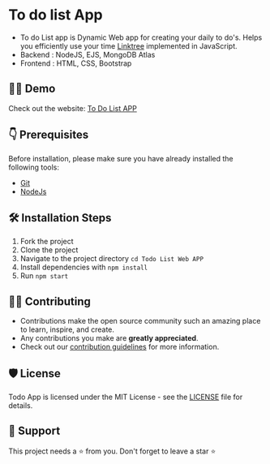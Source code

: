
#  To do list App

- To do List app is Dynamic Web app for creating your daily to do's. Helps you efficiently use your time [Linktree](https://linktr.ee/) implemented in JavaScript.
- Backend : NodeJS, EJS, MongoDB Atlas
- Frontend : HTML, CSS, Bootstrap

## 👨‍💻 Demo

Check out the website: [To Do List APP](https://stark-chamber-12066.herokuapp.com/)

## 👇 Prerequisites

Before installation, please make sure you have already installed the following tools:

- [Git](https://git-scm.com/downloads)
- [NodeJs](https://nodejs.org/en/download/)

## 🛠️ Installation Steps

1. Fork the project
2. Clone the project
3. Navigate to the project directory `cd Todo List Web APP`
4. Install dependencies with `npm install`
5. Run `npm start`


## 👨‍💻 Contributing

- Contributions make the open source community such an amazing place to learn, inspire, and create.
- Any contributions you make are **greatly appreciated**.
- Check out our [contribution guidelines](/CONTRIBUTING.md) for more information.

## 🛡️ License

Todo App is licensed under the MIT License - see the [LICENSE](LICENSE) file for details.

## 🙏 Support

This project needs a ⭐️ from you. Don't forget to leave a star ⭐️
